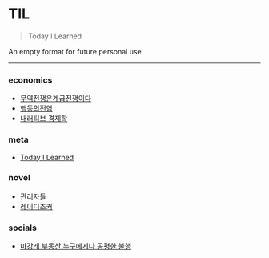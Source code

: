 # TIL

> Today I Learned

An empty format for future personal use 

---

### economics

- [무역전쟁은계급전쟁이다](economics/무역전쟁은계급전쟁이다.md)
- [행동의전염](economics/행동의전염.md)
- [내러티브 경제학](economics/내러티브-경제학.md)

### meta

- [Today I Learned](meta/today-i-learned.md)

### novel

- [관리자들](novel/관리자들.md)
- [레이디조커](novel/레이디조커.md)

### socials

- [마강래 부동산 누구에게나 공평한 불행](socials/마강래-부동산-누구에게나-공평한-불행.md)

